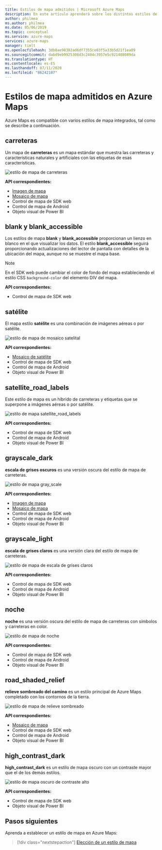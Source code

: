 ```yaml
---
title: Estilos de mapa admitidos | Microsoft Azure Maps
description: En este artículo aprenderá sobre los distintos estilos de representación de mapas compatibles con Microsoft Azure Maps.
author: philmea
ms.author: philmea
ms.date: 05/06/2019
ms.topic: conceptual
ms.service: azure-maps
services: azure-maps
manager: timlt
ms.openlocfilehash: 3db8ae98302ad6df7355ce03f5a33b5d21f1ea09
ms.sourcegitcommit: dabd9eb9925308d3c2404c3957e5c921408089da
ms.translationtype: HT
ms.contentlocale: es-ES
ms.lasthandoff: 07/11/2020
ms.locfileid: "86242107"
---
```

# <a name="azure-maps-supported-map-styles"></a>Estilos de mapa admitidos en Azure Maps
Azure Maps es compatible con varios estilos de mapa integrados, tal como se describe a continuación.

## <a name="road"></a>carreteras
Un mapa de **carreteras** es un mapa estándar que muestra las carreteras y características naturales y artificiales con las etiquetas de esas características.

![estilo de mapa de carreteras](./media/supported-map-styles/road.png)

**API correspondientes:**
* [Imagen de mapa](https://docs.microsoft.com/rest/api/maps/render/getmapimage)
* [Mosaico de mapa](https://docs.microsoft.com/rest/api/maps/render/getmaptile)
* Control de mapa de SDK web
* Control de mapa de Android
* Objeto visual de Power BI

## <a name="blank-and-blank_accessible"></a>blank y blank_accessible

Los estilos de mapa **blank** y **blank_accessible** proporcionan un lienzo en blanco en el que visualizar los datos. El estilo **blank_accessible** seguirá proporcionando actualizaciones del lector de pantalla con detalles de la ubicación del mapa, aunque no se muestre el mapa base.

> [!Note]
> En el SDK web puede cambiar el color de fondo del mapa estableciendo el estilo CSS `background-color` del elemento DIV del mapa.

**API correspondientes:**
* Control de mapa de SDK web

## <a name="satellite"></a>satélite 
El mapa estilo **satélite** es una combinación de imágenes aéreas o por satélite.

![estilo de mapa de mosaico satelital](./media/supported-map-styles/satellite.png)

**API correspondientes:**
* [Mosaico de satélite](https://docs.microsoft.com/rest/api/maps/render/getmapimagerytilepreview)
* Control de mapa de SDK web
* Control de mapa de Android
* Objeto visual de Power BI

## <a name="satellite_road_labels"></a>satellite_road_labels
Este estilo de mapa es un híbrido de carreteras y etiquetas que se superpone a imágenes aéreas o por satélite.

![estilo de mapa satellite_road_labels](./media/supported-map-styles/satellite-road-labels.png)

**API correspondientes:**
* Control de mapa de SDK web
* Control de mapa de Android
* Objeto visual de Power BI

## <a name="grayscale_dark"></a>grayscale_dark
**escala de grises oscuros** es una versión oscura del estilo de mapa de carreteras.

![estilo de mapa gray_scale](./media/supported-map-styles/grayscale-dark.png)

**API correspondientes:**
* [Imagen de mapa](https://docs.microsoft.com/rest/api/maps/render/getmapimage)
* [Mosaico de mapa](https://docs.microsoft.com/rest/api/maps/render/getmaptile)
* Control de mapa de SDK web 
* Control de mapa de Android
* Objeto visual de Power BI


## <a name="grayscale_light"></a>grayscale_light
**escala de grises claros** es una versión clara del estilo de mapa de carreteras.

![estilo de mapa de escala de grises claros](./media/supported-map-styles/grayscale-light.png)

**API correspondientes:**
* Control de mapa de SDK web
* Control de mapa de Android
* Objeto visual de Power BI


## <a name="night"></a>noche
**noche** es una versión oscura del estilo de mapa de carreteras con símbolos y carreteras en color.

![estilo de mapa de noche](./media/supported-map-styles/night.png)

**API correspondientes:**
* Control de mapa de SDK web
* Control de mapa de Android
* Objeto visual de Power BI

## <a name="road_shaded_relief"></a>road_shaded_relief
**relieve sombreado del camino** es un estilo principal de Azure Maps completado con los contornos de la tierra.

![estilo de mapa de relieve sombreado](./media/supported-map-styles/shaded-relief.png)

**API correspondientes:**
* [Mosaico de mapa](https://docs.microsoft.com/rest/api/maps/render/getmaptile)
* Control de mapa de SDK web
* Control de mapa de Android
* Objeto visual de Power BI

## <a name="high_contrast_dark"></a>high_contrast_dark

**high_contrast_dark** es un estilo de mapa oscuro con un contraste mayor que el de los demás estilos.

![estilo de mapa oscuro de contraste alto](./media/supported-map-styles/high-contrast-dark.png)

**API correspondientes:**
* Control de mapa de SDK web
* Objeto visual de Power BI

## <a name="next-steps"></a>Pasos siguientes

Aprenda a establecer un estilo de mapa en Azure Maps:

> [!div class="nextstepaction"]
> [Elección de un estilo de mapa](https://docs.microsoft.com/azure/azure-maps/choose-map-style)
